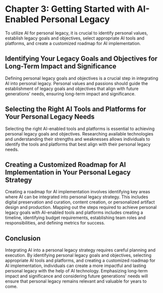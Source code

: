 Chapter 3: Getting Started with AI-Enabled Personal Legacy
==========================================================

To utilize AI for personal legacy, it is crucial to identify personal values, establish legacy goals and objectives, select appropriate AI tools and platforms, and create a customized roadmap for AI implementation.

Identifying Your Legacy Goals and Objectives for Long-Term Impact and Significance
----------------------------------------------------------------------------------

Defining personal legacy goals and objectives is a crucial step in integrating AI into personal legacy. Personal values and passions should guide the establishment of legacy goals and objectives that align with future generations' needs, ensuring long-term impact and significance.

Selecting the Right AI Tools and Platforms for Your Personal Legacy Needs
-------------------------------------------------------------------------

Selecting the right AI-enabled tools and platforms is essential to achieving personal legacy goals and objectives. Researching available technologies and understanding their strengths and weaknesses allows individuals to identify the tools and platforms that best align with their personal legacy needs.

Creating a Customized Roadmap for AI Implementation in Your Personal Legacy Strategy
------------------------------------------------------------------------------------

Creating a roadmap for AI implementation involves identifying key areas where AI can be integrated into personal legacy strategy. This includes digital preservation and curation, content creation, or personalized artifact design and production. Mapping out the steps required to achieve personal legacy goals with AI-enabled tools and platforms includes creating a timeline, identifying budget requirements, establishing team roles and responsibilities, and defining metrics for success.

Conclusion
----------

Integrating AI into a personal legacy strategy requires careful planning and execution. By identifying personal legacy goals and objectives, selecting appropriate AI tools and platforms, and creating a customized roadmap for AI implementation, individuals can create a more impactful and lasting personal legacy with the help of AI technology. Emphasizing long-term impact and significance and considering future generations' needs will ensure that personal legacy remains relevant and valuable for years to come.
